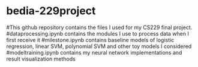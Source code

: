 # bedia-229project
#This github repository contains the files I used for my CS229 final project.
#dataprocessing.ipynb contains the modules I use to process data when I first receive it
#milestone.ipynb contains baseline models of logistic regression, linear SVM, polynomial SVM and other toy models I considered 
#modeltraining.ipynb contains my neural network implementations and result visualization methods
